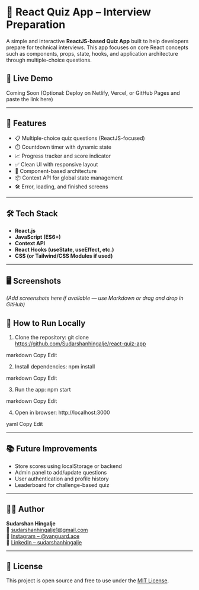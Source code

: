 # 🧠 React Quiz App – Interview Preparation

A simple and interactive **ReactJS-based Quiz App** built to help developers prepare for technical interviews. This app focuses on core React concepts such as components, props, state, hooks, and application architecture through multiple-choice questions.

## 🚀 Live Demo
Coming Soon (Optional: Deploy on Netlify, Vercel, or GitHub Pages and paste the link here)

---

## 📌 Features

- 📋 Multiple-choice quiz questions (ReactJS-focused)
- ⏱️ Countdown timer with dynamic state
- 📈 Progress tracker and score indicator
- ✅ Clean UI with responsive layout
- 🔄 Component-based architecture
- 📦 Context API for global state management
- 🛠️ Error, loading, and finished screens

---

## 🛠️ Tech Stack

- **React.js**
- **JavaScript (ES6+)**
- **Context API**
- **React Hooks (useState, useEffect, etc.)**
- **CSS (or Tailwind/CSS Modules if used)**

---

## 🖥️ Screenshots

*(Add screenshots here if available — use Markdown or drag and drop in GitHub)*



## 🔧 How to Run Locally

1. Clone the repository:
git clone https://github.com/Sudarshanhingalje/react-quiz-app

markdown
Copy
Edit

2. Install dependencies:
npm install

markdown
Copy
Edit

3. Run the app:
npm start

markdown
Copy
Edit

4. Open in browser:
http://localhost:3000

yaml
Copy
Edit

---

## 📚 Future Improvements

- Store scores using localStorage or backend
- Admin panel to add/update questions
- User authentication and profile history
- Leaderboard for challenge-based quiz

---

## 🙋‍♂️ Author

**Sudarshan Hingalje**  
📧 [sudarshanhingalje1@gmail.com](mailto:sudarshanhingalje1@gmail.com)  
📱 [Instagram – @vanguard.ace](https://www.instagram.com/vanguard.ace)  
🔗 [LinkedIn – sudarshanhingalje](https://www.linkedin.com/in/sudarshanhingalje)

---

## 📄 License

This project is open source and free to use under the [MIT License](LICENSE).
